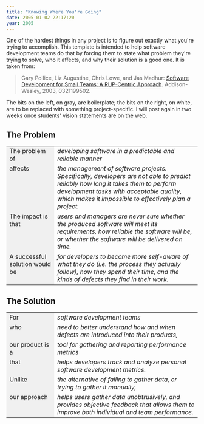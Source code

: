 ```yaml
---
title: "Knowing Where You're Going"
date: 2005-01-02 22:17:20
year: 2005
---
```

One of the hardest things in any project is to figure out exactly
what you're trying to accomplish.  This template is intended to help
software development teams do that by forcing them to state what
problem they're trying to solve, who it affects, and why their
solution is a good one.  It is taken from:
<blockquote>Gary Pollice, Liz Augustine, Chris Lowe, and Jas Madhur: <a href="http://www.amazon.com/exec/obidos/ASIN/0321199502">Software
Development for Small Teams: A RUP-Centric Approach</a>.
Addison-Wesley, 2003, 0321199502.</blockquote>
The bits on the left, on gray, are boilerplate; the bits on the
right, on white, are to be replaced with something
project-specific.  I will post again in two weeks once students'
vision statements are on the web.
<h2>The Problem</h2>
<table class="center">
<tr>
<td valign="top" bgcolor="#f0f0f0" style="width: 25%">The problem of</td>
<td valign="top" style="width: 75%"><em>developing software in a predictable and reliable manner</em></td>
</tr>
<tr>
<td valign="top" bgcolor="#f0f0f0" style="width: 25%">affects</td>
<td valign="top" style="width: 75%"><em>the management of software projects.  Specifically, developers are
not able to predict reliably how long it takes them to perform
development tasks with acceptable quality, which makes it
impossible to effectively plan a project.</em></td>
</tr>
<tr>
<td valign="top" bgcolor="#f0f0f0" style="width: 25%">The impact is that</td>
<td valign="top" style="width: 75%"><em>users and managers are never sure whether the produced software
will meet its requirements, how reliable the software will be, or
whether the software will be delivered on time.</em></td>
</tr>
<tr>
<td valign="top" bgcolor="#f0f0f0" style="width: 25%">A successful solution would be</td>
<td valign="top" style="width: 75%"><em>for developers to become more self-aware of what they do (i.e. the
process they actually follow), how they spend their time, and the
kinds of defects they find in their work.</em></td>
</tr>
</table>
<h2>The Solution</h2>
<table class="center">
<tr>
<td valign="top" bgcolor="#f0f0f0" style="width: 25%">For</td>
<td valign="top" style="width: 75%"><em>software development teams</em></td>
</tr>
<tr>
<td valign="top" bgcolor="#f0f0f0" style="width: 25%">who</td>
<td valign="top" style="width: 75%"><em>need to better understand how and when defects are introduced into
their products,</em></td>
</tr>
<tr>
<td valign="top" bgcolor="#f0f0f0" style="width: 25%">our product is a</td>
<td valign="top" style="width: 75%"><em>tool for gathering and reporting performance metrics</em></td>
</tr>
<tr>
<td valign="top" bgcolor="#f0f0f0" style="width: 25%">that</td>
<td valign="top" style="width: 75%"><em>helps developers track and analyze personal software development
metrics.</em></td>
</tr>
<tr>
<td valign="top" bgcolor="#f0f0f0" style="width: 25%">Unlike</td>
<td valign="top" style="width: 75%"><em>the alternative of failing to gather data, or trying to gather it
manually,</em></td>
</tr>
<tr>
<td valign="top" bgcolor="#f0f0f0" style="width: 25%">our approach</td>
<td valign="top" style="width: 75%"><em>helps users gather data unobtrusively, and provides objective
feedback that allows them to improve both individual and team
performance.</em></td>
</tr>
</table>
